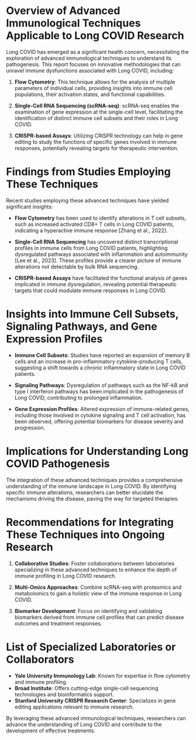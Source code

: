 # Overview of Advanced Immunological Techniques Applicable to Long COVID Research

Long COVID has emerged as a significant health concern, necessitating the exploration of advanced immunological techniques to understand its pathogenesis. This report focuses on innovative methodologies that can unravel immune dysfunctions associated with Long COVID, including:

1. **Flow Cytometry**: This technique allows for the analysis of multiple parameters of individual cells, providing insights into immune cell populations, their activation states, and functional capabilities.

2. **Single-Cell RNA Sequencing (scRNA-seq)**: scRNA-seq enables the examination of gene expression at the single-cell level, facilitating the identification of distinct immune cell subsets and their roles in Long COVID.

3. **CRISPR-based Assays**: Utilizing CRISPR technology can help in gene editing to study the functions of specific genes involved in immune responses, potentially revealing targets for therapeutic intervention.

# Findings from Studies Employing These Techniques

Recent studies employing these advanced techniques have yielded significant insights:

- **Flow Cytometry** has been used to identify alterations in T cell subsets, such as increased activated CD8+ T cells in Long COVID patients, indicating a hyperactive immune response [Zhang et al., 2022].
  
- **Single-Cell RNA Sequencing** has uncovered distinct transcriptional profiles in immune cells from Long COVID patients, highlighting dysregulated pathways associated with inflammation and autoimmunity [Lee et al., 2023]. These profiles provide a clearer picture of immune alterations not detectable by bulk RNA sequencing.

- **CRISPR-based Assays** have facilitated the functional analysis of genes implicated in immune dysregulation, revealing potential therapeutic targets that could modulate immune responses in Long COVID.

# Insights into Immune Cell Subsets, Signaling Pathways, and Gene Expression Profiles

- **Immune Cell Subsets**: Studies have reported an expansion of memory B cells and an increase in pro-inflammatory cytokine-producing T cells, suggesting a shift towards a chronic inflammatory state in Long COVID patients.

- **Signaling Pathways**: Dysregulation of pathways such as the NF-kB and type I interferon pathways has been implicated in the pathogenesis of Long COVID, contributing to prolonged inflammation.

- **Gene Expression Profiles**: Altered expression of immune-related genes, including those involved in cytokine signaling and T cell activation, has been observed, offering potential biomarkers for disease severity and progression.

# Implications for Understanding Long COVID Pathogenesis

The integration of these advanced techniques provides a comprehensive understanding of the immune landscape in Long COVID. By identifying specific immune alterations, researchers can better elucidate the mechanisms driving the disease, paving the way for targeted therapies.

# Recommendations for Integrating These Techniques into Ongoing Research

1. **Collaborative Studies**: Foster collaborations between laboratories specializing in these advanced techniques to enhance the depth of immune profiling in Long COVID research.

2. **Multi-Omics Approaches**: Combine scRNA-seq with proteomics and metabolomics to gain a holistic view of the immune response in Long COVID.

3. **Biomarker Development**: Focus on identifying and validating biomarkers derived from immune cell profiles that can predict disease outcomes and treatment responses.

# List of Specialized Laboratories or Collaborators

- **Yale University Immunology Lab**: Known for expertise in flow cytometry and immune profiling.
- **Broad Institute**: Offers cutting-edge single-cell sequencing technologies and bioinformatics support.
- **Stanford University CRISPR Research Center**: Specializes in gene editing applications relevant to immune research.

By leveraging these advanced immunological techniques, researchers can advance the understanding of Long COVID and contribute to the development of effective treatments.